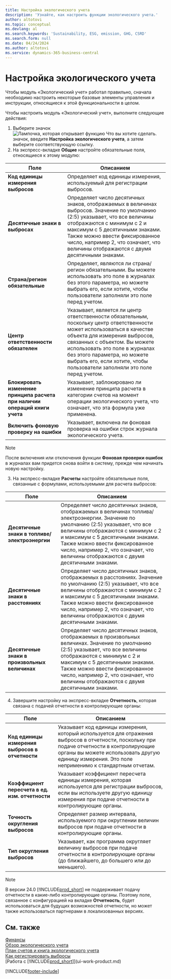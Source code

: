 ```yaml
---
title: Настройка экологического учета
description: 'Узнайте, как настроить функции экологического учета.'
author: altotovi
ms.topic: conceptual
ms.devlang: al
ms.search.keywords: 'Sustainability, ESG, emission, GHG, CSRD'
ms.search.form: null
ms.date: 04/24/2024
ms.author: altotovi
ms.service: dynamics-365-business-central
---
```


# <a name="sustainability-setup"></a>Настройка экологического учета

Чтобы модуль «Экологический учет» работал правильно, сначала необходимо настроить некоторые базовые элементы управления и инструкции, относящиеся к этой функциональности в целом.  

Чтобы настроить модуль «Экологический учет», выполните следующие действия:  

1. Выберите значок ![Лампочка, которая открывает функцию Что вы хотите сделать.](media/ui-search/search_small.png "Что вы хотите сделать") значок, введите **Настройка экологического учета**, а затем выберите соответствующую ссылку.  
2. На экспресс-вкладке **Общие** настройте обязательные поля, относящиеся к этому модулю:   

|  Поле  |  Описанием  |  
|--------|--------------| 
| **Код единицы измерения выбросов** | Определяет код единицы измерения, используемый для регистрации выбросов. |
| **Десятичные знаки в выбросах** | Определяет число десятичных знаков, отображаемых в величинах выбросов. Значение по умолчанию (2:5) указывает, что все величины отображаются с минимум с 2 и максимум с 5 десятичными знаками. Также можно ввести фиксированное число, например 2, что означает, что величины отображаются с двумя десятичными знаками. |
| **Страна/регион обязательные** | Определяет, являются ли страна/регион обязательными. Вы можете использовать это поле в журналах без этого параметра, но можете выбрать его, если хотите, чтобы пользователи заполняли это поле перед учетом. |
| **Центр ответственности обязателен** | Указывает, является ли центр ответственности обязательным, поскольку центр ответственности может использоваться в качестве объекта для измерения выбросов, связанных с объектом. Вы можете использовать это поле в журналах без этого параметра, но можете выбрать его, если хотите, чтобы пользователи заполняли это поле перед учетом. |
| **Блокировать изменение принципа расчета при наличии операций книги учета** | Указывает, заблокировано ли изменение принципа расчета в категории счетов на момент операции экологического учета, что означает, что эта формула уже применена. |
| **Включить фоновую проверку на ошибки** | Указывает, включена ли фоновая проверка на ошибки строк журнала экологического учета. |

> [!NOTE]
> После включения или отключения функции **Фоновая проверки ошибок** в журналах вам придется снова войти в систему, прежде чем начинать новую настройку.
 

3.  На экспресс-вкладке **Расчеты** настройте обязательные поля, связанные с формулами, используемыми для расчета выбросов:  

|  Поле  |  Описанием  |  
|--------|--------------| 
| **Десятичные знаки в топливе/электроэнергии** | Определяет число десятичных знаков, отображаемых в величинах топлива/электроэнергии. Значение по умолчанию (2:5) указывает, что все величины отображаются с минимум с 2 и максимум с 5 десятичными знаками. Также можно ввести фиксированное число, например 2, что означает, что величины отображаются с двумя десятичными знаками. |
| **Десятичные знаки в расстояниях** | Определяет число десятичных знаков, отображаемых в расстояниях. Значение по умолчанию (2:5) указывает, что все величины отображаются с минимум с 2 и максимум с 5 десятичными знаками. Также можно ввести фиксированное число, например 2, что означает, что величины отображаются с двумя десятичными знаками. |
| **Десятичные знаки в произвольных величинах** | Определяет число десятичных знаков, отображаемых в произвольных величинах. Значение по умолчанию (2:5) указывает, что все величины отображаются с минимум с 2 и максимум с 5 десятичными знаками. Также можно ввести фиксированное число, например 2, что означает, что величины отображаются с двумя десятичными знаками. |

4.  Завершите настройку на экспресс-вкладке **Отчетность**, которая связана с подачей отчетности в контролирующие органы:   

|  Поле  |  Описанием  |  
|--------|--------------| 
| **Код единицы измерения выбросов в отчетности** | Указывает код единицы измерения, который используется для отражения выбросов в отчетности, поскольку при подаче отчетности в контролирующие органы вы можете использовать другую единицу измерения. Это поле неприменимо к стандартным отчетам. |
| **Коэффициент пересчета в ед. изм. отчетности** | Указывает коэффициент пересчета единицы измерения, которая используется для регистрации выбросов, если вы используете другую единицу измерения при подаче отчетности в контролирующие органы. |
| **Точность округления выбросов** | Определяет размер интервала, используемого при округлении величин выбросов при подаче отчетности в контролирующие органы. |
| **Тип округления выбросов** | Указывает, как программа округляет величину выбросов при подаче отчетности в контролирующие органы (до ближайшего, до большего или до меньшего). |

>[!NOTE]
> В версии 24.0 [!INCLUDE[prod_short](includes/prod_short.md)] не поддерживает подачу отчетности в какие-либо контролирующие органы. Поэтому поле, связанное с конфигурацией на вкладке **Отчетность**, будет использоваться для будущих возможностей отчетности, но может также использоваться партнерами в локализованных версиях.

## <a name="see-also"></a>См. также
[Финансы](finance.md)  
[Обзор экологического учета](finance-manage-sustainability.md)    
[План счетов и книга экологического учета](finance-sustainability-accounts-ledger.md)    
[Как регистрировать выбросы](finance-sustainability-journal.md)  
[Работа с [!INCLUDE[prod_short](includes/prod_short.md)]](ui-work-product.md)  


[!INCLUDE[footer-include](includes/footer-banner.md)]
